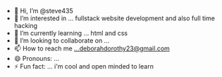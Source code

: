 - 👋 Hi, I’m @steve435
- 👀 I’m interested in ... fullstack website development and also full time hacking
- 🌱 I’m currently learning ... html and css
- 💞️ I’m looking to collaborate on ...
- 📫 How to reach me ...deborahdorothy23@gmail.com
- 😄 Pronouns: ...
- ⚡ Fun fact: ... i'm cool and open minded to learn

<!---
steve435/steve435 is a ✨ special ✨ repository because its `README.md` (this file) appears on your GitHub profile.
You can click the Preview link to take a look at your changes.
--->
